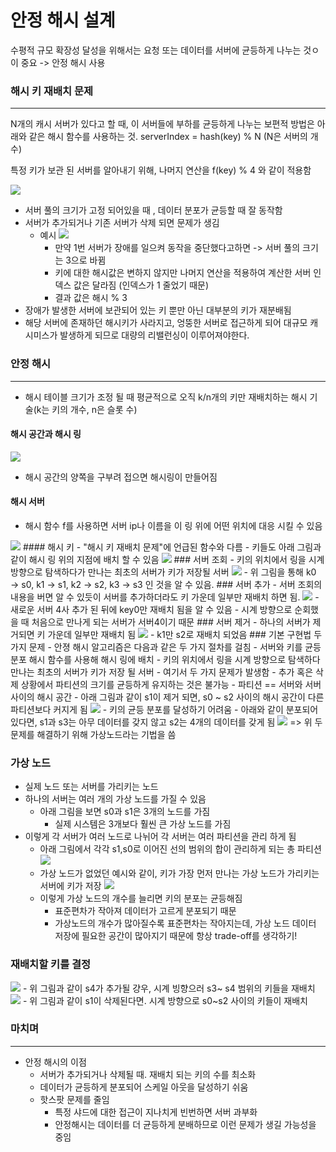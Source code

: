 # 안정 해시 설계
수평적 규모 확장성 달성을 위해서는 요청 또는 데이터를 서버에 균등하게 나누는 것ㅇ이 중요
-> 안정 해시 사용

### 해시 키 재배치 문제
--- --- 
N개의 캐시 서버가 있다고 할 때, 이 서버들에 부하를 균등하게 나누는 보편적 방법은 아래와 같은 해시 함수를 사용하는 것.
serverIndex = hash(key) % N (N은 서버의 개수)

특정 키가 보관 된 서버를 알아내기 위해, 나머지 연산을 f(key) % 4 와 같이 적용함

<img src="images/SIH/replaceKey1.png">

- 서버 풀의 크기가 고정 되어있을 때 , 데이터 분포가 균등할 때 잘 동작함
- 서버가 추가되거나 기존 서버가 삭제 되면 문제가 생김
    - 예시
      <img src="images/SIH/replaceKey2.png">
      - 만약 1번 서버가 장애를 일으켜 동작을 중단했다고하면 -> 서버 풀의 크기는 3으로 바뀜
      - 키에 대한 해시값은 변하지 않지만 나머지 연산을 적용하여 계산한 서버 인덱스 값은 달라짐 (인덱스가 1 줄었기 때문)
      - 결과 값은 해시 % 3
- 장애가 발생한 서버에 보관되어 있는 키 뿐만 아닌 대부분의 키가 재분배됨
- 해당 서버에 존재하던 해시키가 사라지고, 엉뚱한 서버로 접근하게 되어 대규모 캐시미스가 발생하게 되므로 대량의 리밸런싱이 이루어져야한다.

### 안정 해시
--- --- 
- 해시 테이블 크기가 조정 될 때 평균적으로 오직 k/n개의 키만 재배치하는 해시 기술(k는 키의 개수, n은 슬롯 수)

#### 해시 공간과 해시 링
<img src="images/SIH/hashRing.png">

- 해시 공간의 양쪽을 구부려 접으면 해시링이 만들어짐
#### 해시 서버
- 해시 함수 f를 사용하면 서버 ip나 이름을 이 링 위에 어떤 위치에 대응 시킬 수 있음
<img src="images/SIH/hashServer.png">
#### 해시 키
- "해시 키 재배치 문제"에 언급된 함수와 다름
- 키들도 아래 그림과 같이 해시 링 위의 지점에 배치 할 수 있음
  <img src="images/SIH/hashKey.png">
### 서버 조회
- 키의 위치에서 링을 시계방향으로 탐색하다가 만나는 최초의 서버가 키가 저장될 서버
  <img src="images/SIH/readServer.png">
- 위 그림을 통해 k0 → s0, k1 → s1, k2 → s2, k3 → s3 인 것을 알 수 있음.
### 서버 추가
- 서버 조회의 내용을 버면 알 수 있듯이 서버를 추가하더라도 키 가운데 일부만 재배치 하면 됨.
  <img src="images/SIH/addServer.png">
- 새로운 서버 4사 추가 된 뒤에 key0만 재배치 됨을 알 수 있음
- 시계 방향으로 순회했을 때 처음으로 만나게 되는 서버가 서버4이기 때문
### 서버 제거
- 하나의 서버가 제거되면 키 가운데 일부만 재배치 됨
  <img src="images/SIH/removeServer.png">
- k1만 s2로 재배치 되었음
### 기본 구현법 두 가지 문제
- 안졍 해시 알고리즘은 다음과 같은 두 가지 절차를 걸침
  - 서버와 키를 균등 분포 해시 함수를 사용해 해시 링에 배치
  - 키의 위치에서 링을 시계 방향으로 탐색하다 만나는 최초의 서버가 키가 저장 될 서버
- 여기서 두 가지 문제가 발생함
  - 추가 혹은 삭제 상황에서 파티션의 크기를 균등하게 유지하는 것은 불가능
  - 파티션 == 서버와 서버 사이의 해시 공간
    - 아래 그림과 같이 s1이 제거 되면, s0 ~ s2 사이의 해시 공간이 다른 파티션보다 커지게 됨
      <img src="images/SIH/problem1.png">
  - 키의 균등 분포를 달성하기 어려움
    - 아래와 같이 분포되어 있다면, s1과 s3는 아무 데이터를 갖지 않고 s2는 4개의 데이터를 갖게 됨
      <img src="images/SIH/problem2.png">
=> 위 두문제를 해결하기 위해 가상노드라는 기법을 씀

### 가상 노드
- 실제 노드 또는 서버를 가리키는 노드
- 하나의 서버는 여러 개의 가상 노드를 가질 수 있음
  - 아래 그림을 보면 s0과 s1은 3개의 노드를 가짐
    - 실제 시스템은 3개보다 훨씬 큰 가상 노드를 가짐
- 이렇게 각 서버가 여러 노드로 나뉘어 각 서버는 여러 파티션을 관리 하게 됨
  - 아래 그림에서 각각 s1,s0로 이어진 선의 범위의 합이 관리하게 되는 총 파티션
    <img src="images/SIH/virtualNode1.png">
  - 가상 노드가 없었던 예시와 같이, 키가 가장 먼저 만나는 가상 노드가 가리키는 서버에 키가 저장
    <img src="images/SIH/virtualNode2.png">
  - 이렇게 가상 노드의 개수를 늘리면 키의 분포는 균등해짐
    - 표준편차가 작아져 데이터가 고르게 분포되기 때문
    - 가상노드의 개수가 많아질수록 표준편차는 작아지는데, 가상 노드 데이터 저장에 필요한 공간이 많아지기 때문에 항상 trade-off를 생각하기!
### 재배치할 키를 결정
<img src="images/SIH/reKey1.png">
- 위 그림과 같이 s4가 추가될 걍우, 시계 빙향으러 s3~ s4 범위의 키들을 재배치
<img src="images/SIH/rekey.png">
- 위 그림과 같이 s1이 삭제된다면. 시계 방향으로 s0~s2 사이의 키들이 재배치

### 마치며
--- --- 
- 안정 해시의 이점
  - 서버가 추가되거나 삭제될 때. 재배치 되는 키의 수를 최소화
  - 데이터가 균등하게 분포되어 스케일 아웃을 달성하기 쉬움
  - 핫스팟 문제를 줄임
    - 특정 샤드에 대한 접근이 지나치게 빈번하면 서버 과부화
    - 안정해시는 데이터를 더 균등하게 분배하므로 이런 문제가 생길 가능성을 중임